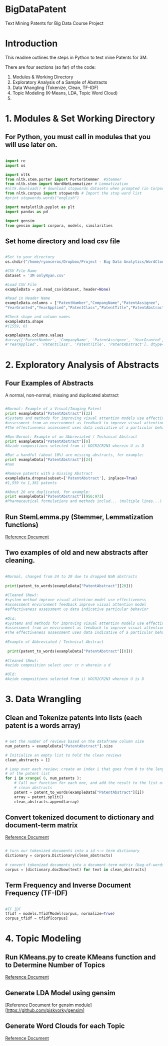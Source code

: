 # BigDataPatent
Text Mining Patents for Big Data Course Project


# Introduction
This readme outlines the steps in Python to text mine Patents for 3M.

There are four sections (so far) of the code:
1. Modules & Working Directory
2. Exploratory Analysis of a Sample of Abstracts
3. Data Wrangling (Tokenize, Clean, TF-IDF)
4. Topic Modeling (K-Means, LDA, Topic Word Cloud)
5. 

# 1. Modules & Set Working Directory

## For Python, you must call in modules that you will use later on.


```python

import re
import os

import nltk
from nltk.stem.porter import PorterStemmer  #Stemmer
from nltk.stem import WordNetLemmatizer # Lemmatization
#nltk.download() # download stopwords datasets when prompted (in Corpora Tab)
from nltk.corpus import stopwords # Import the stop word list
#print stopwords.words("english") 

import matplotlib.pyplot as plt
import pandas as pd

import gensim
from gensim import corpora, models, similarities

```

## Set home directory and load csv file

```python

#Set to your directory
os.chdir("/home/ryanceros/Dropbox/Project - Big Data Analytics/WordCloud")

#CSV File Name
dataset = '3M onlyRyan.csv'

#Load CSV File
exampleData = pd.read_csv(dataset, header=None)

#Read in Header Name
exampleData.columns = ["PatentNumber","CompanyName","PatentAssignee",
"YearGranted","YearApplied","PatentClass","PatentTitle","PatentAbstract"]

#Check shape and column names
exampleData.shape
#(1559, 8)

exampleData.columns.values
#array(['PatentNumber', 'CompanyName', 'PatentAssignee', 'YearGranted',
#'YearApplied', 'PatentClass', 'PatentTitle', 'PatentAbstract'], dtype=object)
```


# 2. Exploratory Analysis of Abstracts

## Four Examples of Abstracts
A normal, non-normal, missing and duplicated abstract  

```python

#Normal: Example of a Visual/Imaging Patent
print exampleData["PatentAbstract"][22]
#Systems and methods for improving visual attention models use effectiveness 
#assessment from an environment as feedback to improve visual attention models.
#The effectiveness assessment uses data indicative of a particular behavior

#Non-Normal: Example of an Abbreviated / Techincal Abstract
print exampleData["PatentAbstract"][0]
#Azide compositions selected from i) UOCR2CR2N3 wherein U is D

#But a handful (about 10%) are missing abstracts, for example: 
print exampleData["PatentAbstract"][24]
#nan

#Remove patents with a missing Abstract
exampleData.dropna(subset=['PatentAbstract'], inplace=True)
#1,559 to 1,381 patents

#About 20 are duplicated, for example: 
print exampleData["PatentAbstract"][956:973]
#Pharmaceutical formulations and methods includ... (multiple lines...)
```

## Run StemLemma.py (Stemmer, Lemmatization functions)

[Reference Document](http://textminingonline.com/dive-into-nltk-part-iv-stemming-and-lemmatization)

## Two examples of old and new abstracts after cleaning.
```python

#Normal, changed from 24 to 20 due to dropped NaN abstracts
 
print(patent_to_words(exampleData["PatentAbstract"][20]))
 
#Cleaned (New):
#system method improve visual attention model use effectiveness 
#assessment environment feedback improve visual attention model 
#effectiveness assessment us data indicative particular behavior 
 
#Old:
#Systems and methods for improving visual attention models use effectiveness 
#assessment from an environment as feedback to improve visual attention models.
#The effectiveness assessment uses data indicative of a particular behavior
 
#Example of Abbreviated / Technical Abstract 
 
 print(patent_to_words(exampleData["PatentAbstract"][0]))
 
#Cleaned (New):
#azide composition select uocr cr n wherein u d

#Old:
#Azide compositions selected from i) UOCR2CR2N3 wherein U is D 

```

# 3. Data Wrangling

## Clean and Tokenize patents into lists (each patent is a words array)

```python

# Get the number of reviews based on the dataframe column size
num_patents = exampleData["PatentAbstract"].size

# Initialize an empty list to hold the clean reviews
clean_abstracts = []

# Loop over each review; create an index i that goes from 0 to the length
# of the patent list 
for i in xrange( 0, num_patents ):
    # Call our function for each one, and add the result to the list of
    # clean abstracts
    patent = patent_to_words(exampleData["PatentAbstract"][i])
    array = patent.split()
    clean_abstracts.append(array)
```


## Convert tokenized document to dictionary and document-term matrix

[Reference Document](https://rstudio-pubs-static.s3.amazonaws.com/79360_850b2a69980c4488b1db95987a24867a.html) 

```python

# turn our tokenized documents into a id <-> term dictionary
dictionary = corpora.Dictionary(clean_abstracts)
    
# convert tokenized documents into a document-term matrix (bag-of-words)
corpus = [dictionary.doc2bow(text) for text in clean_abstracts]
```

## Term Frequency and Inverse Document Frequency (TF-IDF)

```python

#TF IDF
tfidf = models.TfidfModel(corpus, normalize=True)
corpus_tfidf = tfidf[corpus]
```

# 4. Topic Modeling

## Run KMeans.py to create KMeans function and to Determine Number of Topics

[Reference Document](http://sujitpal.blogspot.com/2014/08/topic-modeling-with-gensim-over-past.html)

## Generate LDA Model using gensim

[Reference Document for gensim module][https://github.com/piskvorky/gensim]

## Generate Word Clouds for each Topic

[Reference Document](http://sujitpal.blogspot.com/2014/08/topic-modeling-with-gensim-over-past.html)
